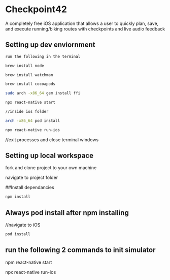 # Checkpoint42

A completely free iOS application that allows a user to quickly plan, save, and execute running/biking routes with checkpoints and live audio feedback

## Setting up dev enviornment
```sh
run the following in the terminal

brew install node

brew install watchman

brew install cocoapods

sudo arch -x86_64 gem install ffi

npx react-native start

//inside ios folder

arch -x86_64 pod install

npx react-native run-ios
```
//exit processes and close terminal windows


## Setting up local workspace

fork and clone project to your own machine

navigate to project folder

##Install dependancies

```sh
npm install
```

## Always pod install after npm installing

//navigate to iOS

```sh
pod install
```

## run the following 2 commands to init simulator

npm react-native start

npx react-native run-ios
